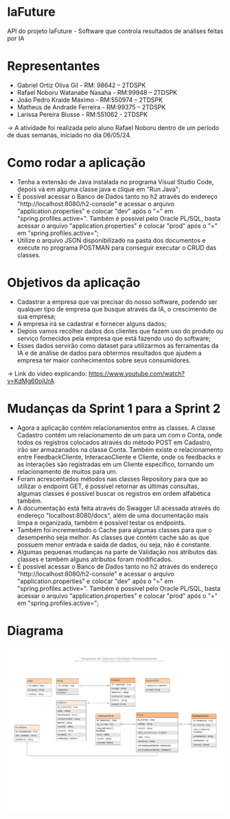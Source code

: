 # IaFuture

API do projeto IaFuture - Software que controla resultados de análises feitas por IA

# Representantes 

- Gabriel Ortiz Oliva Gil - RM: 98642 – 2TDSPK
- Rafael Noboru Watanabe Nasaha - RM:99948 – 2TDSPK
- João Pedro Kraide Máximo - RM:550974 – 2TDSPK
- Matheus de Andrade Ferreira - RM:99375 – 2TDSPK
- Larissa Pereira Biusse - RM:551062 - 2TDSPK

-> A atividade foi realizada pelo aluno Rafael Noboru dentro de um período de duas semanas, iniciado no dia 06/05/24.

# Como rodar a aplicação

- Tenha a extensão de Java instalada no programa Visual Studio Code, depois vá em alguma classe java e clique em "Run Java";
- É possível acessar o Banco de Dados tanto no h2 através do endereço "http://localhost:8080/h2-console" e acessar o arquivo "application.properties" e colocar "dev" após o "=" em "spring.profiles.active=". Também é possivel pelo Oracle PL/SQL, basta acessar o arquivo "application.properties" e colocar "prod" após o "=" em "spring.profiles.active="; 
- Utilize o arquivo JSON disponibilizado na pasta dos documentos e execute no programa POSTMAN para conseguir executar o CRUD das classes.

# Objetivos da aplicação

- Cadastrar a empresa que vai precisar do nosso software, podendo ser qualquer tipo de empresa que busque através da IA, o crescimento de sua empresa;
- A empresa irá se cadastrar e fornecer alguns dados;
- Depois vamos recolher dados dos clientes que fazem uso do produto ou serviço fornecidos pela empresa que está fazendo uso do software;
- Esses dados servirão como dataset para utilizarmos as ferramentas da IA e de análise de dados para obtermos resultados que ajudem a empresa ter maior conhecimentos sobre seus consumidores.

-> Link do video explicando: https://www.youtube.com/watch?v=KdMg60ojUrA

# Mudanças da Sprint 1 para a Sprint 2

- Agora a aplicação contém relacionamentos entre as classes. A classe Cadastro contém um relacionamento de um para um com o Conta, onde todos os registros colocados através do método POST em Cadastro, irão ser armazanados na classe Conta. Também existe o relacionamento entre FeedbackCliente, InteracaoCliente e Cliente, onde os feedbacks e as interações são registradas em um Cliente específico, tornando um relacionamento de muitos para um.
- Foram acrescentados métodos nas classes Repository para que ao utilizar o endpoint GET, é possível retornar as últimas consultas, algumas classes é possível buscar os registros em ordem alfabética também.
- A documentação está feita através do Swagger UI acessada através do endereço "localhost:8080/docs", além de uma documentação mais limpa e organizada, também é possível testar os endpoints.
- Também foi incrementado o Cache para algumas classes para que o desempenho seja melhor. As classes que contém cache são as que possuem menor entrada e saida de dados, ou seja, não é constante.
- Algumas pequenas mudanças na parte de Validação nos atributos das classes e também alguns atributos foram modificados.
- É possível acessar o Banco de Dados tanto no h2 através do endereço "http://localhost:8080/h2-console" e acessar o arquivo "application.properties" e colocar "dev" após o "=" em "spring.profiles.active=". Também é possivel pelo Oracle PL/SQL, basta acessar o arquivo "application.properties" e colocar "prod" após o "=" em "spring.profiles.active="; 

# Diagrama

![alt text](Diagrama.png)


